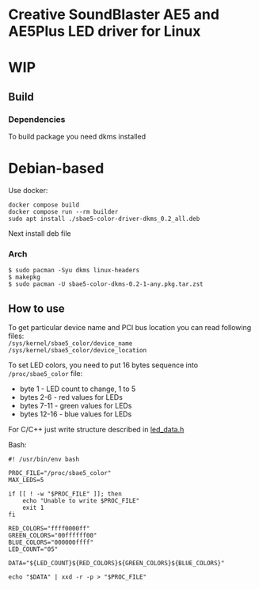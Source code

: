 # Creative SoundBlaster AE5 and AE5Plus LED driver for Linux

# WIP

## Build

### Dependencies

To build package you need dkms installed  

# Debian-based
Use docker:  
```shell
docker compose build
docker compose run --rm builder
sudo apt install ./sbae5-color-driver-dkms_0.2_all.deb
```

Next install deb file

### Arch
```shell
$ sudo pacman -Syu dkms linux-headers
$ makepkg
$ sudo pacman -U sbae5-color-dkms-0.2-1-any.pkg.tar.zst
```

## How to use

To get particular device name and PCI bus location you can read following files:  
`/sys/kernel/sbae5_color/device_name`  
`/sys/kernel/sbae5_color/device_location`

To set LED colors, you need to put 16 bytes sequence into `/proc/sbae5_color` file:  
+ byte 1 - LED count to change, 1 to 5
+ bytes 2-6 - red values for LEDs
+ bytes 7-11 - green values for LEDs
+ bytes 12-16 - blue values for LEDs

For C/C++ just write structure described in [led_data.h](led_data.h)

Bash:

```shell
#! /usr/bin/env bash

PROC_FILE="/proc/sbae5_color"
MAX_LEDS=5

if [[ ! -w "$PROC_FILE" ]]; then
    echo "Unable to write $PROC_FILE"
    exit 1
fi

RED_COLORS="ffff0000ff"
GREEN_COLORS="00ffffff00"
BLUE_COLORS="000000ffff"
LED_COUNT="05"

DATA="${LED_COUNT}${RED_COLORS}${GREEN_COLORS}${BLUE_COLORS}"

echo "$DATA" | xxd -r -p > "$PROC_FILE"
```